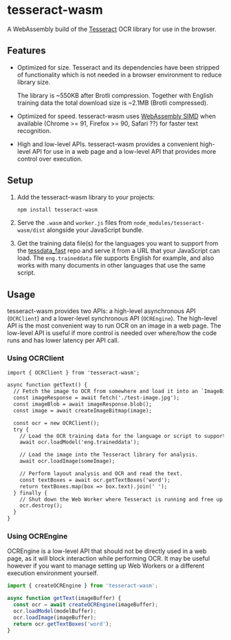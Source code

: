 # tesseract-wasm

A WebAssembly build of the [Tesseract](https://github.com/tesseract-ocr/tesseract)
OCR library for use in the browser.

## Features

 - Optimized for size. Tesseract and its dependencies have been stripped of
   functionality which is not needed in a browser environment to reduce library
   size.

   The library is ~550KB after Brotli compression. Together with English
   training data the total download size is ~2.1MB (Brotli compressed).

 - Optimized for speed. tesseract-wasm uses [WebAssembly
   SIMD](https://v8.dev/features/simd) when available (Chrome >= 91, Firefox >=
   90, Safari ??) for faster text recognition.

 - High and low-level APIs. tesseract-wasm provides a convenient high-level API
   for use in a web page and a low-level API that provides more control over
   execution.
 
## Setup

1. Add the tesseract-wasm library to your projects:

   ```sh
   npm install tesseract-wasm
   ```

2. Serve the `.wasm` and `worker.js` files from `node_modules/tesseract-wasm/dist`
   alongside your JavaScript bundle.

3. Get the training data file(s) for the languages you want to support from the
   [tessdata_fast](https://github.com/tesseract-ocr/tessdata_fast) repo and
   serve it from a URL that your JavaScript can load. The `eng.traineddata`
   file supports English for example, and also works with many documents in
   other languages that use the same script.

## Usage

tesseract-wasm provides two APIs: a high-level asynchronous API (`OCRClient`)
and a lower-level synchronous API (`OCREngine`). The high-level API is the
most convenient way to run OCR on an image in a web page. The low-level API
is useful if more control is needed over where/how the code runs and has lower
latency per API call.

### Using OCRClient

```html
import { OCRClient } from 'tesseract-wasm';

async function getText() {
  // Fetch the image to OCR from somewhere and load it into an `ImageBitmap`.
  const imageResponse = await fetch('./test-image.jpg');
  const imageBlob = await imageResponse.blob();
  const image = await createImageBitmap(image);

  const ocr = new OCRClient();
  try {
    // Load the OCR training data for the language or script to support.
    await ocr.loadModel('eng.traineddata');

    // Load the image into the Tesseract library for analysis.
    await ocr.loadImage(someImage);

    // Perform layout analysis and OCR and read the text.
    const textBoxes = await ocr.getTextBoxes('word');
    return textBoxes.map(box => box.text).join(' ');
  } finally {
    // Shut down the Web Worker where Tesseract is running and free up resources.
    ocr.destroy();
  }
}
```

### Using OCREngine

OCREngine is a low-level API that should not be directly used in a web page, as
it will block interaction while performing OCR. It may be useful however if you
want to manage setting up Web Workers or a different execution environment
yourself.

```js
import { createOCREngine } from 'tesseract-wasm';

async function getText(imageBuffer) {
  const ocr = await createOCREngine(imageBuffer);
  ocr.loadModel(modelBuffer);
  ocr.loadImage(imageBuffer);
  return ocr.getTextBoxes('word');
}
```
